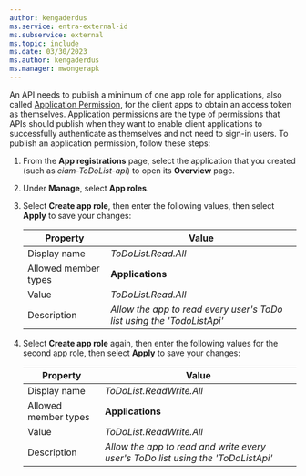 ```yaml
---
author: kengaderdus
ms.service: entra-external-id
ms.subservice: external
ms.topic: include
ms.date: 03/30/2023
ms.author: kengaderdus
ms.manager: mwongerapk
---
```

An API needs to publish a minimum of one app role for applications, also called [Application Permission](~/identity-platform/permissions-consent-overview.md), for the client apps to obtain an access token as themselves. Application permissions are the type of permissions that APIs should publish when they want to enable client applications to successfully authenticate as themselves and not need to sign-in users. To publish an application permission, follow these steps:

1. From the **App registrations** page, select the application that you created (such as *ciam-ToDoList-api*) to open its **Overview** page.
1. Under **Manage**, select **App roles**.
1. Select **Create app role**, then enter the following values, then select **Apply** to save your changes:

    | Property | Value |
    |----------|-------| 
    | Display name | *ToDoList.Read.All* |
    | Allowed member types | **Applications** |
    | Value | *ToDoList.Read.All* |
    | Description | *Allow the app to read every user's ToDo list using the 'TodoListApi'* |
    
1. Select **Create app role** again, then enter the following values for the second app role, then select **Apply** to save your changes:

    | Property | Value |
    |----------|-------| 
    | Display name | *ToDoList.ReadWrite.All* |
    | Allowed member types | **Applications** |
    | Value | *ToDoList.ReadWrite.All* |
    | Description | *Allow the app to read and write every user's ToDo list using the 'ToDoListApi'* |